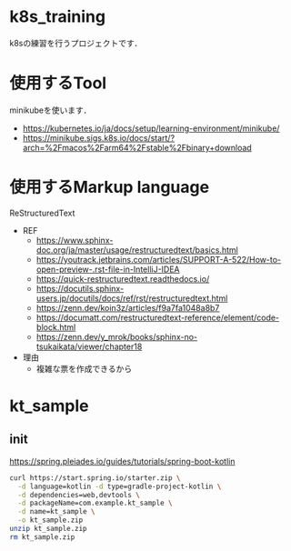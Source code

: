 # k8s_training

k8sの練習を行うプロジェクトです．

# 使用するTool

minikubeを使います．

- https://kubernetes.io/ja/docs/setup/learning-environment/minikube/
- https://minikube.sigs.k8s.io/docs/start/?arch=%2Fmacos%2Farm64%2Fstable%2Fbinary+download

# 使用するMarkup language

ReStructuredText

- REF
    - https://www.sphinx-doc.org/ja/master/usage/restructuredtext/basics.html
    - https://youtrack.jetbrains.com/articles/SUPPORT-A-522/How-to-open-preview-.rst-file-in-IntelliJ-IDEA
    - https://quick-restructuredtext.readthedocs.io/
    - https://docutils.sphinx-users.jp/docutils/docs/ref/rst/restructuredtext.html
    - https://zenn.dev/koin3z/articles/f9a7fa1048a8b7
    - https://documatt.com/restructuredtext-reference/element/code-block.html
    - https://zenn.dev/y_mrok/books/sphinx-no-tsukaikata/viewer/chapter18
- 理由
    - 複雑な票を作成できるから

# kt_sample

## init

https://spring.pleiades.io/guides/tutorials/spring-boot-kotlin

```bash
curl https://start.spring.io/starter.zip \
  -d language=kotlin -d type=gradle-project-kotlin \
  -d dependencies=web,devtools \
  -d packageName=com.example.kt_sample \
  -d name=kt_sample \
  -o kt_sample.zip
unzip kt_sample.zip
rm kt_sample.zip
```

## 